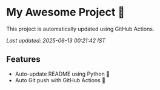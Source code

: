 # My Awesome Project 🚀

This project is automatically updated using GitHub Actions.

_Last updated: 2025-06-13 00:21:42 IST_

## Features
- Auto-update README using Python 🐍
- Auto Git push with GitHub Actions 🤖
